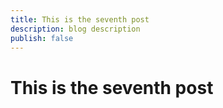 ```yaml
---
title: This is the seventh post
description: blog description
publish: false
---
```


# This is the seventh post

